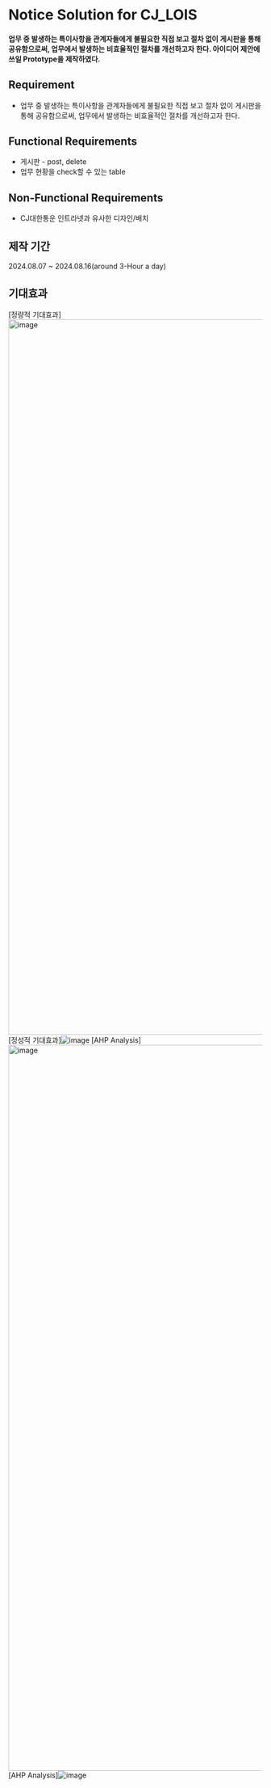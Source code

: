 # Notice Solution for CJ_LOIS
#### 업무 중 발생하는 특이사항을 관계자들에게 불필요한 직접 보고 절차 없이 게시판을 통해 공유함으로써, 업무에서 발생하는 비효율적인 절차를 개선하고자 한다. 아이디어 제안에 쓰일 Prototype을 제작하였다.

## Requirement
- 업무 중 발생하는 특이사항을 관계자들에게 불필요한 직접 보고 절차 없이 게시판을 통해 공유함으로써, 업무에서 발생하는 비효율적인 절차를 개선하고자 한다.
  
## Functional Requirements
- 게시판 - post, delete
- 업무 현황을 check할 수 있는 table

## Non-Functional Requirements
- CJ대한통운 인트라넷과 유사한 디자인/배치

## 제작 기간
2024.08.07 ~ 2024.08.16(around 3-Hour a day)

## 기대효과
[정량적 기대효과]<img width="1416" alt="image" src="https://github.com/user-attachments/assets/2c2cd949-a5cd-4ea2-b91b-7555a7736051">
[정성적 기대효과]![image](https://github.com/user-attachments/assets/95e01966-29b3-4fff-ae44-ec5a88b396a1)
[AHP Analysis]<img width="1437" alt="image" src="https://github.com/user-attachments/assets/4bb27dc6-271d-4282-9af7-d8f5c6a1710c">
[AHP Analysis]![image](https://github.com/user-attachments/assets/97553f1a-c640-44bf-a0d0-46e32eed9fd7)



